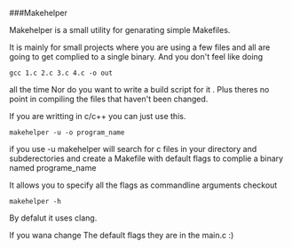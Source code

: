 ###Makehelper

Makehelper is a small utility for genarating
simple Makefiles.

It is mainly for small projects where you are
using a few files and all are going to get
complied to a single binary.  And you don't feel
like doing 

`gcc 1.c 2.c 3.c 4.c -o out`

all the time Nor do you want to write a build
script for it .  Plus theres no point in compiling
the files that haven't been changed.

If you are writting in c/c++ you can just use
this. 

`makehelper -u -o program_name`

if you use -u makehelper will search for c files
in your directory and subderectories and create a
Makefile with default flags to complie a binary
named programe_name

It allows you to specify all the flags as
commandline arguments checkout

`makehelper -h`

By defalut it uses clang.

If you wana change The default flags they are in
the main.c :)
